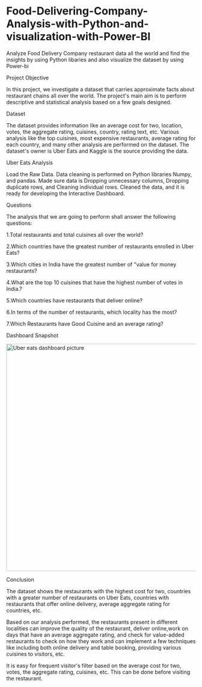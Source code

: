 # Food-Delivering-Company-Analysis-with-Python-and-visualization-with-Power-BI
Analyze Food Delivery  Company restaurant data all the world and find the insights by using Python libaries and also visualize the dataset by using Power-bi

Project Objective

In this project, we investigate a dataset that carries approximate facts about restaurant chains all over the world. The project's main aim is to perform descriptive and statistical analysis based on a few goals designed.

Dataset

The dataset provides information like an average cost for two, location, votes, the aggregate rating, cuisines, country, rating text, etc. Various analysis like the top cuisines, most expensive restaurants, average rating for each country, and many other analysis are performed on the dataset. The dataset's owner is Uber Eats and Kaggle is the source providing the data.

Uber Eats Analysis

Load the Raw Data.
Data cleaning is performed on Python libraries Numpy, and pandas.
Made sure data is Dropping unnecessary columns, Dropping duplicate rows, and Cleaning individual rows.
Cleaned the data, and it is ready for developing the Interactive Dashboard.

Questions

The analysis that we are going to perform shall answer the following questions:

1.Total restaurants and total cuisines all over the world?

2.Which countries have the greatest number of restaurants enrolled in  Uber Eats?

3.Which cities in India have the greatest number of "value for money restaurants?

4.What are the top 10 cuisines that have the highest number of votes in India.?

5.Which countries have restaurants that deliver online?

6.In terms of the number of restaurants, which locality has the most?

7.Which Restaurants have Good Cuisine and an average rating?


Dashboard Snapshot 

<img width="605" alt="Uber eats dashboard picture" src="https://github.com/user-attachments/assets/4a8254c8-0ecc-479b-a1b5-05d1e240c070">


Conclusion

The dataset shows the restaurants with the highest cost for two, countries with a greater number of restaurants on  Uber Eats, countries with restaurants that offer online delivery, average aggregate rating for countries, etc.

Based on our analysis performed, the restaurants present in different localities can improve the quality of the restaurant, deliver online,work on days that have an average aggregate rating, and check for value-added restaurants to check on how they work and can implement a few techniques like including both online delivery and table booking, providing various cuisines to visitors, etc.

It is easy for frequent visitor's filter based on the average cost for two, votes, the aggregate rating, cuisines, etc. This can be done before visiting the restaurant.
